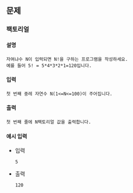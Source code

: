 ## 문제

###  팩토리얼

#### 설명
```
자여냐수 N이 입력되면 N!을 구하는 프로그램을 작성하세요.
예를 들어 5! = 5*4*3*2*1=120입니다.
```

#### 입력
```
첫 번째 중레 자연수 N(1<=N<=100)이 주어집니다.
```

#### 출력
```
첫 번째 줄에 N팩토리얼 값을 출력합니다.
```

#### 예시 입력
- 입력
    ```
    5
    ```
- 출력
    ```
  120    
  ```
